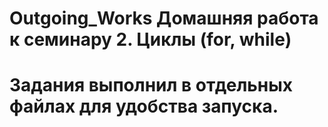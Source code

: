 # Outgoing_Works Домашняя работа к семинару 2. Циклы (for, while)
# Задания выполнил в отдельных файлах для удобства запуска.
